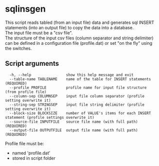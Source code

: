 
sqlinsgen
=========

This script reads tabled (from an input file) data and generates sql INSERT statements (into an output file) to copy the data into a database.  
The input file must be a "csv file".  
The structure of the input csv files (column separator and string delimiter) can be defined in a configuration file (profile.dat) or set "on the fly" using the switches.

Script arguments
----------------

```text
  -h, --help                show this help message and exit  
  --table-name TABLENAME    name of the table for INSERT statements (REQUIRED)  
  --profile PROFILE         profile name for input file structure (from profile file)  
  --column-sep COLUMNSEP    input file column separator (profile setting overwrite it)  
  --string-sep STRINGSEP    input file string delimiter (profile setting overwrite it)  
  --block-size BLOCKSIZE    number of VALUE's items for each INSERT statement (profile settings overwrite it)  
  --source-file INPUTFILE   source file name (with full path) (REQUIRED)  
  --output-file OUTPUTFILE  output file name (with full path) (REQUIRED)  
```

Profile file must be:  

- named 'profile.dat'
- stored in script folder
